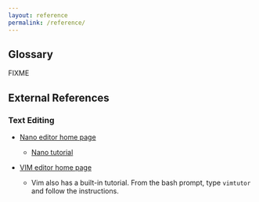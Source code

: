 ```yaml
---
layout: reference
permalink: /reference/
---
```


## Glossary

FIXME


## External References

### Text Editing

* [Nano editor home page](https://www.nano-editor.org/)

  * [Nano tutorial](https://www.howtoforge.com/linux-nano-command/)

* [VIM editor home page](https://www.vim.org/)

  * Vim also has a built-in tutorial. From the bash prompt, type `vimtutor`
    and follow the instructions.


